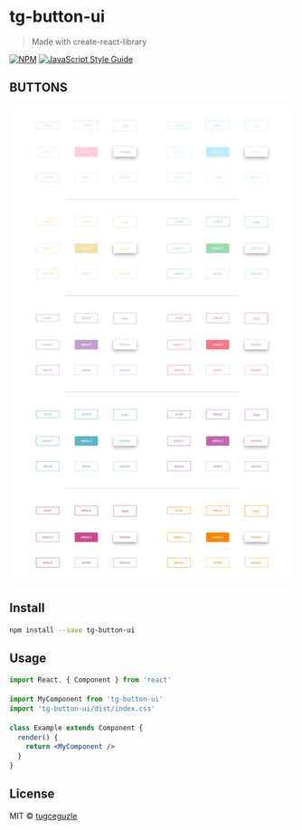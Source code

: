 # tg-button-ui

> Made with create-react-library

[![NPM](https://img.shields.io/npm/v/tg-button-ui.svg)](https://www.npmjs.com/package/tg-button-ui) [![JavaScript Style Guide](https://img.shields.io/badge/code_style-standard-brightgreen.svg)](https://standardjs.com)

## BUTTONS
![buttons](btn.png)

## Install

```bash
npm install --save tg-button-ui
```

## Usage

```jsx
import React, { Component } from 'react'

import MyComponent from 'tg-button-ui'
import 'tg-button-ui/dist/index.css'

class Example extends Component {
  render() {
    return <MyComponent />
  }
}
```
## License

MIT © [tugceguzle](https://github.com/tugceguzle)
